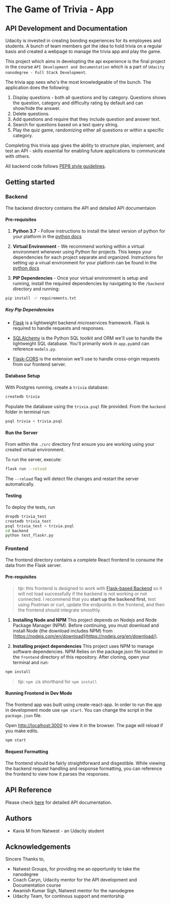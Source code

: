 # The Game of Trivia - App
## API Development and Documentation

Udacity is invested in creating bonding experiences for its employees and students. A bunch of team members got the idea to hold trivia on a regular basis and created a webpage to manage the trivia app and play the game.

This project which aims in developting the api experience is the final project in the course `API Development and Documentation` which is a part of `Udacity nanodegree - Full Stack Development`.

The trivia app sees who's the most knowledgeable of the bunch. The application does the following:

1. Display questions - both all questions and by category. Questions shows the question, category and difficulty rating by default and can show/hide the answer.
2. Delete questions.
3. Add questions and require that they include question and answer text.
4. Search for questions based on a text query string.
5. Play the quiz game, randomizing either all questions or within a specific category.

Completing this trivia app gives the ability to structure plan, implement, and test an API - skills essential for enabling future applications to communicate with others.

All backend code follows [PEP8 style guidelines](https://www.python.org/dev/peps/pep-0008/). 

## Getting started

### Backend
The backend directory contains the API and detailed API documentaion

#### Pre-requisites

1. **Python 3.7** - Follow instructions to install the latest version of python for your platform in the [python docs](https://docs.python.org/3/using/unix.html#getting-and-installing-the-latest-version-of-python)

2. **Virtual Environment** - We recommend working within a virtual environment whenever using Python for projects. This keeps your dependencies for each project separate and organized. Instructions for setting up a virual environment for your platform can be found in the [python docs](https://packaging.python.org/guides/installing-using-pip-and-virtual-environments/)

3. **PIP Dependencies** - Once your virtual environment is setup and running, install the required dependencies by navigating to the `/backend` directory and running:

```bash
pip install -r requirements.txt
```

##### Key Pip Dependencies

- [Flask](http://flask.pocoo.org/) is a lightweight backend microservices framework. Flask is required to handle requests and responses.

- [SQLAlchemy](https://www.sqlalchemy.org/) is the Python SQL toolkit and ORM we'll use to handle the lightweight SQL database. You'll primarily work in `app.py`and can reference `models.py`.

- [Flask-CORS](https://flask-cors.readthedocs.io/en/latest/#) is the extension we'll use to handle cross-origin requests from our frontend server.

#### Database Setup

With Postgres running, create a `trivia` database:

```bash
createdb trivia
```

Populate the database using the `trivia.psql` file provided. From the `backend` folder in terminal run:

```bash
psql trivia < trivia.psql
```

#### Run the Server

From within the `./src` directory first ensure you are working using your created virtual environment.

To run the server, execute:

```bash
flask run --reload
```

The `--reload` flag will detect file changes and restart the server automatically.

#### Testing

To deploy the tests, run

```bash
dropdb trivia_test
createdb trivia_test
psql trivia_test < trivia.psql
cd backend
python test_flaskr.py
```

### Frontend

The frontend directory contains a complete React frontend to consume the data from the Flask server.

#### Pre-requisites

> _tip_: this frontend is designed to work with [Flask-based Backend](../backend) so it will not load successfully if the backend is not working or not connected. I recommend that you **start up the backend first**, test using Postman or curl, update the endpoints in the frontend, and then the frontend should integrate smoothly.

1. **Installing Node and NPM**
   This project depends on Nodejs and Node Package Manager (NPM). Before continuing, you must download and install Node (the download includes NPM) from [https://nodejs.com/en/download](https://nodejs.org/en/download/).

2. **Installing project dependencies**
   This project uses NPM to manage software dependencies. NPM Relies on the package.json file located in the `frontend` directory of this repository. After cloning, open your terminal and run:

```bash
npm install
```

> _tip_: `npm i`is shorthand for `npm install`

#### Running Frontend in Dev Mode

The frontend app was built using create-react-app. In order to run the app in development mode use `npm start`. You can change the script in the `package.json` file.

Open [http://localhost:3000](http://localhost:3000) to view it in the browser. The page will reload if you make edits.

```bash
npm start
```

#### Request Formatting

The frontend should be fairly straightforward and disgestible. While viewing the backend request handling and response formatting, you can reference the frontend to view how it parses the responses.

## API Reference

Please check [here](./backend/api-documentation.md) for detailed API documentation.

## Authors
- Kavia M from Natwest - an Udacity student

## Acknowledgements
Sincere Thanks to,
- Natwest Groups, for providing me an opportunity to take the nanodegree
- Coach Caryn, Udacity mentor for the API development and Documentation course
- Awanish Kumar Sigh, Natwest mentor for the nanodegree
- Udacity Team, for continous support and mentorship